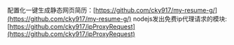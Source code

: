 配置化一键生成静态网页简历：[https://github.com/cky917/my-resume-g/](https://github.com/cky917/my-resume-g/)
nodejs发出免费ip代理请求的模块: [https://github.com/cky917/ipProxyRequest](https://github.com/cky917/ipProxyRequest)